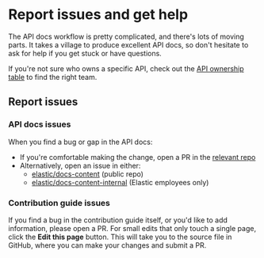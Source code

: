 # Report issues and get help

The API docs workflow is pretty complicated, and there's lots of moving parts. It takes a village to produce excellent API docs, so don't hesitate to ask for help if you get stuck or have questions.

If you're not sure who owns a specific API, check out the [API ownership table](workflows.md#quick-reference) to find the right team.

## Report issues

### API docs issues

When you find a bug or gap in the API docs:

- If you're comfortable making the change, open a PR in the [relevant repo](workflows.md#quick-reference)
- Alternatively, open an issue in either:
   -  [elastic/docs-content](https://www.github.com/elastic/docs-content/issues) (public repo)
   - [elastic/docs-content-internal](https://www.github.com/elastic/docs-content-internal/issues) (Elastic employees only)

### Contribution guide issues

If you find a bug in the contribution guide itself, or you'd like to add information, please open a PR.
For small edits that only touch a single page, click the **Edit this page** button. This will take you to the source file in GitHub, where you can make your changes and submit a PR.